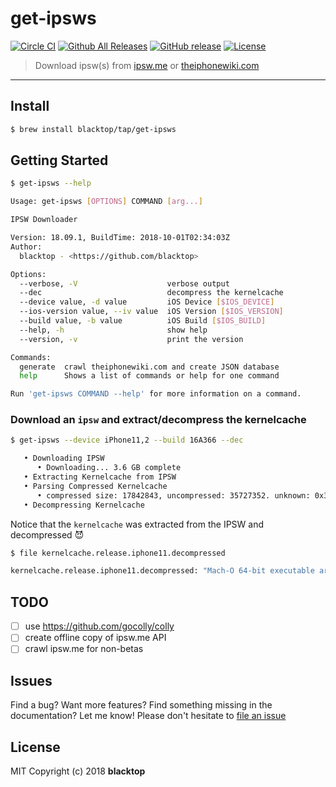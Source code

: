 # get-ipsws

[![Circle CI](https://circleci.com/gh/blacktop/get-ipsws.png?style=shield)](https://circleci.com/gh/blacktop/get-ipsws) [![Github All Releases](https://img.shields.io/github/downloads/blacktop/get-ipsws/total.svg)](https://github.com/blacktop/get-ipsws/releases/latest) [![GitHub release](https://img.shields.io/github/release/blacktop/get-ipsws.svg)](https://github.com/blacktop/get-ipsws/releases) [![License](http://img.shields.io/:license-mit-blue.svg)](http://doge.mit-license.org)

> Download ipsw(s) from [ipsw.me](ipsw.me) or [theiphonewiki.com](theiphonewiki.com)

---

## Install

```bash
$ brew install blacktop/tap/get-ipsws
```

## Getting Started

```bash
$ get-ipsws --help

Usage: get-ipsws [OPTIONS] COMMAND [arg...]

IPSW Downloader

Version: 18.09.1, BuildTime: 2018-10-01T02:34:03Z
Author:
  blacktop - <https://github.com/blacktop>

Options:
  --verbose, -V                    verbose output
  --dec                            decompress the kernelcache
  --device value, -d value         iOS Device [$IOS_DEVICE]
  --ios-version value, --iv value  iOS Version [$IOS_VERSION]
  --build value, -b value          iOS Build [$IOS_BUILD]
  --help, -h                       show help
  --version, -v                    print the version

Commands:
  generate  crawl theiphonewiki.com and create JSON database
  help      Shows a list of commands or help for one command

Run 'get-ipsws COMMAND --help' for more information on a command.
```

### Download an `ipsw` and extract/decompress the kernelcache

```bash
$ get-ipsws --device iPhone11,2 --build 16A366 --dec

   • Downloading IPSW
      • Downloading... 3.6 GB complete
   • Extracting Kernelcache from IPSW
   • Parsing Compressed Kernelcache
      • compressed size: 17842843, uncompressed: 35727352. unknown: 0x3f9543fd, unknown 1: 0x1
   • Decompressing Kernelcache
```

Notice that the `kernelcache` was extracted from the IPSW and decompressed :smiling_imp:

```bash
$ file kernelcache.release.iphone11.decompressed

kernelcache.release.iphone11.decompressed: "Mach-O 64-bit executable arm64"
```

## TODO

- [ ] use https://github.com/gocolly/colly
- [ ] create offline copy of ipsw.me API
- [ ] crawl ipsw.me for non-betas

## Issues

Find a bug? Want more features? Find something missing in the documentation? Let me know! Please don't hesitate to [file an issue](https://github.com/blacktop/get-ipsws/issues/new)

## License

MIT Copyright (c) 2018 **blacktop**
